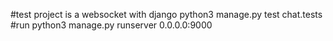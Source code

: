 #test
project is a websocket with django
python3 manage.py test chat.tests
#run
python3 manage.py runserver 0.0.0.0:9000
